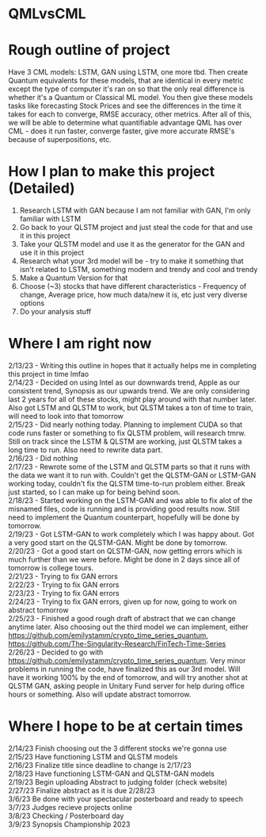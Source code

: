 # QMLvsCML

# Rough outline of project
Have 3 CML models: LSTM, GAN using LSTM, one more tbd. Then create Quantum equivalents for these models, that are identical in every metric except the type of computer it's ran on so that the only real difference is whether it's a Quantum or Classical ML model. You then give these models tasks like forecasting Stock Prices and see the differences in the time it takes for each to converge, RMSE accuracy, other metrics. After all of this, we will be able to determine what quantifiable advantage QML has over CML - does it run faster, converge faster, give more accurate RMSE's because of superpositions, etc.

# How I plan to make this project (Detailed)
 1. Research LSTM with GAN because I am not familiar with GAN, I'm only familiar with LSTM
 2. Go back to your QLSTM project and just steal the code for that and use it in this project
 3. Take your QLSTM model and use it as the generator for the GAN and use it in this project
 4. Research what your 3rd model will be - try to make it something that isn't related to LSTM, something modern and trendy and cool and trendy
 5. Make a Quantum Version for that
 6. Choose (~3) stocks that have different characteristics - Frequency of change, Average price, how much data/new it is, etc just very diverse options
 7. Do your analysis stuff
 
# Where I am right now
 2/13/23 - Writing this outline in hopes that it actually helps me in completing this project in time lmfao <br>
 2/14/23 - Decided on using Intel as our downwards trend, Apple as our consistent trend, Synopsis as our upwards trend. We are only considering last 2 years for all of these stocks, might play around with that number later. Also got LSTM and QLSTM to work, but QLSTM takes a ton of time to train, will need to look into that tomorrow<br>
 2/15/23 - Did nearly nothing today. Planning to implement CUDA so that code runs faster or something to fix QLSTM problem, will research tmrw. Still on track since the LSTM & QLSTM are working, just QLSTM takes a long time to run. Also need to rewrite data part. <br>
 2/16/23 - Did nothing <br>
 2/17/23 - Rewrote some of the LSTM and QLSTM parts so that it runs with the data we want it to run with. Couldn't get the QLSTM-GAN or LSTM-GAN working today, couldn't fix the QLSTM time-to-run problem either. Break just started, so I can make up for being behind soon. <br>
 2/18/23 - Started working on the LSTM-GAN and was able to fix alot of the misnamed files, code is running and is providing good results now. Still need to implement the Quantum counterpart, hopefully will be done by tomorrow. <br>
 2/19/23 - Got LSTM-GAN to work completely which I was happy about. Got a very good start on the QLSTM-GAN. Might be done by tomorrow. <br>
 2/20/23 - Got a good start on QLSTM-GAN, now getting errors which is much further than we were before. Might be done in 2 days since all of tomorrow is college tours. <br>
 2/21/23 - Trying to fix GAN errors <br>
 2/22/23 - Trying to fix GAN errors <br>
 2/23/23 - Trying to fix GAN errors <br>
 2/24/23 - Trying to fix GAN errors, given up for now, going to work on abstract tomorrow <br>
 2/25/23 - Finished a good rough draft of abstract that we can change anytime later. Also choosing out the third model we can implement, either  https://github.com/emilystamm/crypto_time_series_quantum, https://github.com/The-Singularity-Research/FinTech-Time-Series <br>
 2/26/23 -  Decided to go with https://github.com/emilystamm/crypto_time_series_quantum. Very minor problems in running the code, have finalized this as our 3rd model. Will have it working 100% by the end of tomorrow, and will try another shot at QLSTM GAN, asking people in Unitary Fund server for help during office hours or something. Also will update abstract tomorrow. <br>

# Where I hope to be at certain times
 2/14/23 Finish choosing out the 3 different stocks we're gonna use <br>
 2/15/23 Have functioning LSTM and QLSTM models <br>
 2/16/23 Finalize title since deadline to change is 2/17/23 <br>
 2/18/23 Have functioning LSTM-GAN and QLSTM-GAN models <br>
 2/19/23 Begin uploading Abstract to judging folder (check website) <br>
 2/27/23 Finalize abstract as it is due 2/28/23 <br>
 3/6/23 Be done with your spectacular posterboard and ready to speech <br>
 3/7/23 Judges recieve projects online <br>
 3/8/23 Checking / Posterboard day <br>
 3/9/23 Synopsis Championship 2023 <br>
 
